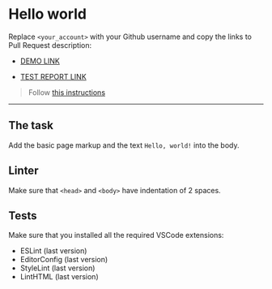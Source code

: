 # Hello world

Replace `<your_account>` with your Github username and copy the links to Pull Request description:
- [DEMO LINK](https://AlexKherson/github.io/layout_hello-world/)

- [TEST REPORT LINK](https://github.com/AlexKherson/layout_hello-world/report/html_report/)

> Follow [this instructions](https://github.com/AlexKherson/layout_task-guideline/#how-to-solve-the-layout-tasks-on-github)
___

## The task

Add the basic page markup and the text `Hello, world!` into the body.

## Linter

Make sure that `<head>` and `<body>` have indentation of 2 spaces.

## Tests

Make sure that you installed all the required VSCode extensions:

- ESLint (last version)
- EditorConfig (last version)
- StyleLint (last version)
- LintHTML (last version)
